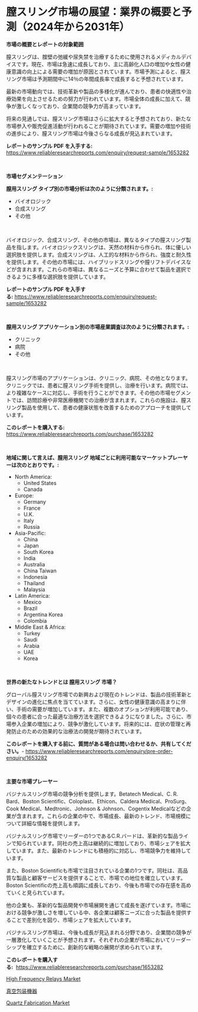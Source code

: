 <p><h1>膣スリング市場の展望：業界の概要と予測（2024年から2031年）</h1></p><p><strong>市場の概要とレポートの対象範囲</strong></p>
<p><p>膣スリングは、腟壁の弛緩や尿失禁を治療するために使用されるメディカルデバイスです。現在、市場は急速に成長しており、主に高齢化人口の増加や女性の健康意識の向上による需要の増加が原因とされています。市場予測によると、膣スリング市場は予測期間中に14％の年間成長率で成長すると予想されています。</p><p>最新の市場動向では、技術革新や製品の多様化が進んでおり、患者の快適性や治療効果を向上させるための努力が行われています。市場全体の成長に加えて、競争が激しくなっており、企業間の競争力が高まっています。</p><p>将来の見通しでは、膣スリング市場はさらに拡大すると予想されており、新たな市場参入や販売促進活動が行われることが期待されています。需要の増加や技術の進歩により、膣スリング市場は今後さらなる成長が見込まれています。</p></p>
<p><strong>レポートのサンプル PDF を入手する:</strong> <a href="https://www.reliableresearchreports.com/enquiry/request-sample/1653282">https://www.reliableresearchreports.com/enquiry/request-sample/1653282</a></p>
<p>&nbsp;</p>
<p><strong>市場セグメンテーション</strong></p>
<p><strong>膣用スリング タイプ別の市場分析は次のように分類されます。:</strong></p>
<p><ul><li>バイオロジック</li><li>合成スリング</li><li>その他</li></ul></p>
<p>&nbsp;</p>
<p><p>バイオロジック、合成スリング、その他の市場は、異なるタイプの膣スリング製品を指します。バイオロジックスリングは、天然の材料から作られ、体に優しい選択肢を提供します。合成スリングは、人工的な材料から作られ、強度と耐久性を提供します。その他の市場には、ハイブリッドスリングや膣リフトデバイスなどが含まれます。これらの市場は、異なるニーズと予算に合わせて製品を選択できるように多様な選択肢を提供しています。</p></p>
<p><strong>レポートのサンプル PDF を入手する:</strong>&nbsp;<a href="https://www.reliableresearchreports.com/enquiry/request-sample/1653282">https://www.reliableresearchreports.com/enquiry/request-sample/1653282</a></p>
<p>&nbsp;</p>
<p><strong> 膣用スリング アプリケーション別の市場産業調査は次のように分類されます。:</strong></p>
<p><ul><li>クリニック</li><li>病院</li><li>その他</li></ul></p>
<p>&nbsp;</p>
<p><p>膣スリング市場のアプリケーションは、クリニック、病院、その他となります。クリニックでは、患者に膣スリング手術を提供し、治療を行います。病院では、より複雑なケースに対応し、手術を行うことができます。その他の市場セグメントでは、訪問診療や非常医療機関での治療が含まれます。これらの施設は、膣スリング製品を使用して、患者の健康状態を改善するためのアプローチを提供しています。</p></p>
<p><strong>このレポートを購入する:</strong>&nbsp; <a href="https://www.reliableresearchreports.com/purchase/1653282">https://www.reliableresearchreports.com/purchase/1653282</a></p>
<p>&nbsp;</p>
<p><strong>地域に関して言えば、膣用スリング 地域ごとに利用可能なマーケットプレーヤーは次のとおりです。:</strong></p>
<p><ul>
    <li>
        North America:
        <ul>
            <li>United States</li>
            <li>Canada</li>
        </ul>
    </li>
    <li>
        Europe:
        <ul>
            <li>Germany</li>
            <li>France</li>
            <li>U.K.</li>
            <li>Italy</li>
            <li>Russia</li>
        </ul>
    </li>
    <li>
        Asia-Pacific:
        <ul>
            <li>China</li>
            <li>Japan</li>
            <li>South Korea</li>
            <li>India</li>
            <li>Australia</li>
            <li>China Taiwan</li>
            <li>Indonesia</li>
            <li>Thailand</li>
            <li>Malaysia</li>
        </ul>
    </li>
    <li>
        Latin America:
        <ul>
            <li>Mexico</li>
            <li>Brazil</li>
            <li>Argentina Korea</li>
            <li>Colombia</li>
        </ul>
    </li>
    <li>
        Middle East & Africa:
        <ul>
            <li>Turkey</li>
            <li>Saudi</li>
            <li>Arabia</li>
            <li>UAE</li>
            <li>Korea</li>
        </ul>
    </li>
    </ul></p>
<p>&nbsp;</p>
<p><strong>世界の新たなトレンドとは 膣用スリング 市場？</strong></p>
<p><p>グローバル膣スリング市場での新興および現在のトレンドは、製品の技術革新とデザインの進化に焦点を当てています。さらに、女性の健康意識の高まりに伴い、手術の需要が増加しています。また、複数のオプションが利用可能であり、個々の患者に合った最適な治療方法を選択できるようになりました。さらに、市場参入企業の増加により、競争が激化しています。将来的には、症状の管理と再発防止のための効果的な治療法の開発が期待されています。</p></p>
<p><strong>このレポートを購入する前に、質問がある場合は問い合わせるか、共有してください。</strong>- <a href="https://www.reliableresearchreports.com/enquiry/pre-order-enquiry/1653282">https://www.reliableresearchreports.com/enquiry/pre-order-enquiry/1653282</a></p>
<p>&nbsp;</p>
<p><strong>主要な市場プレーヤー</strong></p>
<p><p>バジナルスリング市場の競争分析を提供します。Betatech Medical、C. R. Bard、Boston Scientific、Coloplast、Ethicon、Caldera Medical、ProSurg、Cook Medical、Medtronic、Johnson & Johnson、Cogentix Medicalなどの企業が含まれます。これらの企業の中で、市場成長、最新のトレンド、市場規模について詳細な情報を提供します。</p><p>バジナルスリング市場でリーダーの1つであるC.R.バードは、革新的な製品ラインで知られています。同社の売上高は継続的に増加しており、市場シェアを拡大しています。また、最新のトレンドにも積極的に対応し、市場競争力を維持しています。</p><p>また、Boston Scientificも市場で注目されている企業の1つです。同社は、高品質な製品と顧客サービスを提供することで、市場での地位を確立しています。Boston Scientificの売上高も順調に成長しており、今後も市場での存在感を高めていくと見られています。</p><p>他の企業も、革新的な製品開発や市場展開を通じて成長を遂げています。市場における競争が激しさを増している中、各企業は顧客ニーズに合った製品を提供することで差別化を図り、市場シェアを拡大しています。</p><p>バジナルスリング市場は、今後も成長が見込まれる分野であり、企業間の競争が一層激化していくことが予想されます。それぞれの企業が市場においてリーダーシップを確立するために、創新的な戦略の展開が求められています。</p></p>
<p><strong>このレポートを購入する:</strong>&nbsp;&nbsp;<a href="https://www.reliableresearchreports.com/purchase/1653282">https://www.reliableresearchreports.com/purchase/1653282</a></p>
<p><p><a href="https://github.com/ashepherd82/Market-Research-Report-List-3/blob/main/high-frequency-relays-market.md">High Frequency Relays Market</a></p><p><a href="https://github.com/Sophiaard2003/Market-Research-Report-List-1/blob/main/879790110735.md">真空包装機器</a></p><p><a href="https://github.com/irfadac/Market-Research-Report-List-2/blob/main/quartz-fabrication-market.md">Quartz Fabrication Market</a></p></p>